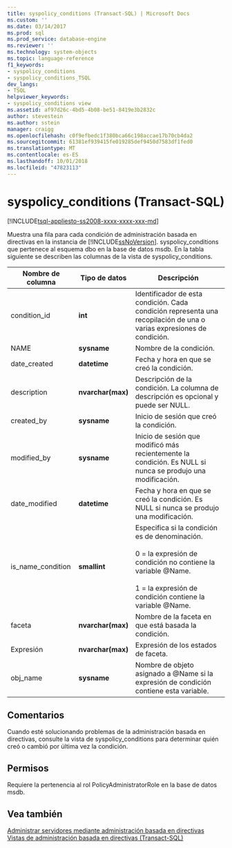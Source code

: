 ```yaml
---
title: syspolicy_conditions (Transact-SQL) | Microsoft Docs
ms.custom: ''
ms.date: 03/14/2017
ms.prod: sql
ms.prod_service: database-engine
ms.reviewer: ''
ms.technology: system-objects
ms.topic: language-reference
f1_keywords:
- syspolicy_conditions
- syspolicy_conditions_TSQL
dev_langs:
- TSQL
helpviewer_keywords:
- syspolicy_conditions view
ms.assetid: af97d26c-4bd5-4b08-be51-8419e3b2832c
author: stevestein
ms.author: sstein
manager: craigg
ms.openlocfilehash: c0f9efbedc1f380bca66c198accae17b70cb4da2
ms.sourcegitcommit: 61381ef939415fe019285def9450d7583df1fed0
ms.translationtype: MT
ms.contentlocale: es-ES
ms.lasthandoff: 10/01/2018
ms.locfileid: "47823113"
---
```

# <a name="syspolicyconditions-transact-sql"></a>syspolicy_conditions (Transact-SQL)
[!INCLUDE[tsql-appliesto-ss2008-xxxx-xxxx-xxx-md](../../includes/tsql-appliesto-ss2008-xxxx-xxxx-xxx-md.md)]

  Muestra una fila para cada condición de administración basada en directivas en la instancia de [!INCLUDE[ssNoVersion](../../includes/ssnoversion-md.md)]. syspolicy_conditions que pertenece al esquema dbo en la base de datos msdb. En la tabla siguiente se describen las columnas de la vista de syspolicy_conditions.  
  
|Nombre de columna|Tipo de datos|Descripción|  
|-----------------|---------------|-----------------|  
|condition_id|**int**|Identificador de esta condición. Cada condición representa una recopilación de una o varias expresiones de condición.|  
|NAME|**sysname**|Nombre de la condición.|  
|date_created|**datetime**|Fecha y hora en que se creó la condición.|  
|description|**nvarchar(max)**|Descripción de la condición. La columna de descripción es opcional y puede ser NULL.|  
|created_by|**sysname**|Inicio de sesión que creó la condición.|  
|modified_by|**sysname**|Inicio de sesión que modificó más recientemente la condición. Es NULL si nunca se produjo una modificación.|  
|date_modified|**datetime**|Fecha y hora en que se creó la condición. Es NULL si nunca se produjo una modificación.|  
|is_name_condition|**smallint**|Especifica si la condición es de denominación.<br /><br /> 0 = la expresión de condición no contiene la variable @Name.<br /><br /> 1 = la expresión de condición contiene la variable @Name.|  
|faceta|**nvarchar(max)**|Nombre de la faceta en que está basada la condición.|  
|Expresión|**nvarchar(max)**|Expresión de los estados de faceta.|  
|obj_name|**sysname**|Nombre de objeto asignado a @Name si la expresión de condición contiene esta variable.|  
  
## <a name="remarks"></a>Comentarios  
 Cuando esté solucionando problemas de la administración basada en directivas, consulte la vista de syspolicy_conditions para determinar quién creó o cambió por última vez la condición.  
  
## <a name="permissions"></a>Permisos  
 Requiere la pertenencia al rol PolicyAdministratorRole en la base de datos msdb.  
  
## <a name="see-also"></a>Vea también  
 [Administrar servidores mediante administración basada en directivas](../../relational-databases/policy-based-management/administer-servers-by-using-policy-based-management.md)   
 [Vistas de administración basada en directivas &#40;Transact-SQL&#41;](../../relational-databases/system-catalog-views/policy-based-management-views-transact-sql.md)  
  
  
